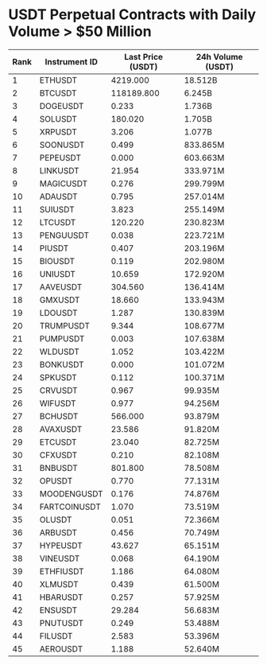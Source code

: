 # USDT Perpetual Contracts with Daily Volume > $50 Million

| Rank | Instrument ID | Last Price (USDT) | 24h Volume (USDT) |
|------|---------------|-------------------|-------------------|
| 1 | ETHUSDT | 4219.000 | 18.512B |
| 2 | BTCUSDT | 118189.800 | 6.245B |
| 3 | DOGEUSDT | 0.233 | 1.736B |
| 4 | SOLUSDT | 180.020 | 1.705B |
| 5 | XRPUSDT | 3.206 | 1.077B |
| 6 | SOONUSDT | 0.499 | 833.865M |
| 7 | PEPEUSDT | 0.000 | 603.663M |
| 8 | LINKUSDT | 21.954 | 333.971M |
| 9 | MAGICUSDT | 0.276 | 299.799M |
| 10 | ADAUSDT | 0.795 | 257.014M |
| 11 | SUIUSDT | 3.823 | 255.149M |
| 12 | LTCUSDT | 120.220 | 230.823M |
| 13 | PENGUUSDT | 0.038 | 223.721M |
| 14 | PIUSDT | 0.407 | 203.196M |
| 15 | BIOUSDT | 0.119 | 202.980M |
| 16 | UNIUSDT | 10.659 | 172.920M |
| 17 | AAVEUSDT | 304.560 | 136.414M |
| 18 | GMXUSDT | 18.660 | 133.943M |
| 19 | LDOUSDT | 1.287 | 130.839M |
| 20 | TRUMPUSDT | 9.344 | 108.677M |
| 21 | PUMPUSDT | 0.003 | 107.638M |
| 22 | WLDUSDT | 1.052 | 103.422M |
| 23 | BONKUSDT | 0.000 | 101.072M |
| 24 | SPKUSDT | 0.112 | 100.371M |
| 25 | CRVUSDT | 0.967 | 99.935M |
| 26 | WIFUSDT | 0.977 | 94.256M |
| 27 | BCHUSDT | 566.000 | 93.879M |
| 28 | AVAXUSDT | 23.586 | 91.820M |
| 29 | ETCUSDT | 23.040 | 82.725M |
| 30 | CFXUSDT | 0.210 | 82.108M |
| 31 | BNBUSDT | 801.800 | 78.508M |
| 32 | OPUSDT | 0.770 | 77.131M |
| 33 | MOODENGUSDT | 0.176 | 74.876M |
| 34 | FARTCOINUSDT | 1.070 | 73.519M |
| 35 | OLUSDT | 0.051 | 72.366M |
| 36 | ARBUSDT | 0.456 | 70.749M |
| 37 | HYPEUSDT | 43.627 | 65.151M |
| 38 | VINEUSDT | 0.068 | 64.190M |
| 39 | ETHFIUSDT | 1.186 | 64.080M |
| 40 | XLMUSDT | 0.439 | 61.500M |
| 41 | HBARUSDT | 0.257 | 57.925M |
| 42 | ENSUSDT | 29.284 | 56.683M |
| 43 | PNUTUSDT | 0.249 | 53.488M |
| 44 | FILUSDT | 2.583 | 53.396M |
| 45 | AEROUSDT | 1.188 | 52.640M |
